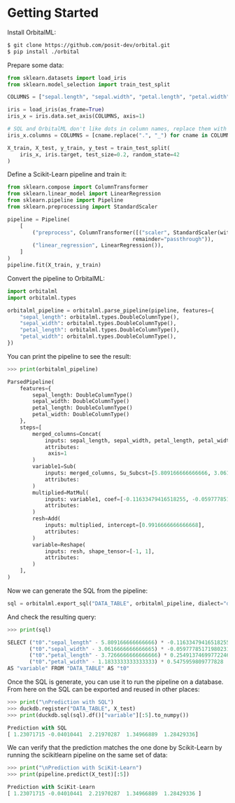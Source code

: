 # Getting Started

Install OrbitalML:

```bash
$ git clone https://github.com/posit-dev/orbital.git
$ pip install ./orbital
```

Prepare some data:

```python
from sklearn.datasets import load_iris
from sklearn.model_selection import train_test_split

COLUMNS = ["sepal.length", "sepal.width", "petal.length", "petal.width"]

iris = load_iris(as_frame=True)
iris_x = iris.data.set_axis(COLUMNS, axis=1)

# SQL and OrbitalML don't like dots in column names, replace them with underscores
iris_x.columns = COLUMNS = [cname.replace(".", "_") for cname in COLUMNS]

X_train, X_test, y_train, y_test = train_test_split(
    iris_x, iris.target, test_size=0.2, random_state=42
)
```

Define a Scikit-Learn pipeline and train it:

```python
from sklearn.compose import ColumnTransformer
from sklearn.linear_model import LinearRegression
from sklearn.pipeline import Pipeline
from sklearn.preprocessing import StandardScaler

pipeline = Pipeline(
    [
        ("preprocess", ColumnTransformer([("scaler", StandardScaler(with_std=False), COLUMNS)],
                                        remainder="passthrough")),
        ("linear_regression", LinearRegression()),
    ]
)
pipeline.fit(X_train, y_train)
```

Convert the pipeline to OrbitalML:

```python
import orbitalml
import orbitalml.types

orbitalml_pipeline = orbitalml.parse_pipeline(pipeline, features={
    "sepal_length": orbitalml.types.DoubleColumnType(),
    "sepal_width": orbitalml.types.DoubleColumnType(),
    "petal_length": orbitalml.types.DoubleColumnType(),
    "petal_width": orbitalml.types.DoubleColumnType(),
})
```

You can print the pipeline to see the result:

```python
>>> print(orbitalml_pipeline)

ParsedPipeline(
    features={
        sepal_length: DoubleColumnType()
        sepal_width: DoubleColumnType()
        petal_length: DoubleColumnType()
        petal_width: DoubleColumnType()
    },
    steps=[
        merged_columns=Concat(
            inputs: sepal_length, sepal_width, petal_length, petal_width,
            attributes: 
             axis=1
        )
        variable1=Sub(
            inputs: merged_columns, Su_Subcst=[5.809166666666666, 3.0616666666666665, 3.7266666666666666, 1.18333333...,
            attributes: 
        )
        multiplied=MatMul(
            inputs: variable1, coef=[-0.11633479416518255, -0.05977785171980231, 0.25491374699772246, 0.5475959...,
            attributes: 
        )
        resh=Add(
            inputs: multiplied, intercept=[0.9916666666666668],
            attributes: 
        )
        variable=Reshape(
            inputs: resh, shape_tensor=[-1, 1],
            attributes: 
        )
    ],
)
```

Now we can generate the SQL from the pipeline:

```python
sql = orbitalml.export_sql("DATA_TABLE", orbitalml_pipeline, dialect="duckdb")
```

And check the resulting query:

```python
>>> print(sql)

SELECT ("t0"."sepal_length" - 5.809166666666666) * -0.11633479416518255 + 0.9916666666666668 +  
       ("t0"."sepal_width" - 3.0616666666666665) * -0.05977785171980231 + 
       ("t0"."petal_length" - 3.7266666666666666) * 0.25491374699772246 + 
       ("t0"."petal_width" - 1.1833333333333333) * 0.5475959809777828 
AS "variable" FROM "DATA_TABLE" AS "t0"
```

Once the SQL is generate, you can use it to run the pipeline on a
database. From here on the SQL can be exported and reused in other
places:

```python
>>> print("\nPrediction with SQL")
>>> duckdb.register("DATA_TABLE", X_test)
>>> print(duckdb.sql(sql).df()["variable"][:5].to_numpy())

Prediction with SQL
[ 1.23071715 -0.04010441  2.21970287  1.34966889  1.28429336]
```

We can verify that the prediction matches the one done by Scikit-Learn
by running the scikitlearn pipeline on the same set of data:

```python
>>> print("\nPrediction with SciKit-Learn")
>>> print(pipeline.predict(X_test)[:5])

Prediction with SciKit-Learn
[ 1.23071715 -0.04010441  2.21970287  1.34966889  1.28429336 ]
```
